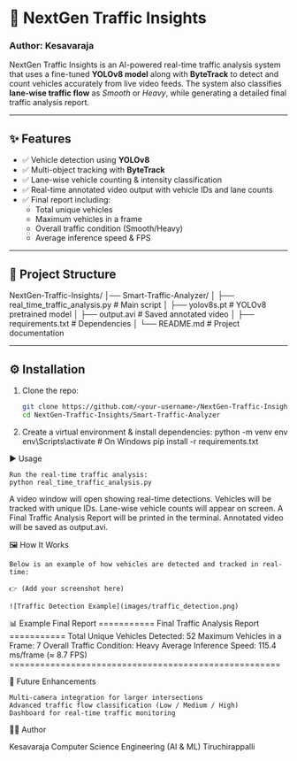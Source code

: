 # 🚦 NextGen Traffic Insights  

### Author: Kesavaraja  

NextGen Traffic Insights is an AI-powered real-time traffic analysis system that uses a fine-tuned **YOLOv8 model** along with **ByteTrack** to detect and count vehicles accurately from live video feeds. The system also classifies **lane-wise traffic flow** as *Smooth* or *Heavy*, while generating a detailed final traffic analysis report.  

---

## ✨ Features  
- ✅ Vehicle detection using **YOLOv8**  
- ✅ Multi-object tracking with **ByteTrack**  
- ✅ Lane-wise vehicle counting & intensity classification  
- ✅ Real-time annotated video output with vehicle IDs and lane counts  
- ✅ Final report including:  
  - Total unique vehicles  
  - Maximum vehicles in a frame  
  - Overall traffic condition (Smooth/Heavy)  
  - Average inference speed & FPS  

---

## 📂 Project Structure  
NextGen-Traffic-Insights/
│── Smart-Traffic-Analyzer/
│ ├── real_time_traffic_analysis.py # Main script
│ ├── yolov8s.pt # YOLOv8 pretrained model
│ ├── output.avi # Saved annotated video
│ ├── requirements.txt # Dependencies
│ └── README.md # Project documentation

---

## ⚙️ Installation  

1. Clone the repo:  
   ```bash
   git clone https://github.com/<your-username>/NextGen-Traffic-Insights.git
   cd NextGen-Traffic-Insights/Smart-Traffic-Analyzer

2. Create a virtual environment & install dependencies:
   python -m venv env
   env\Scripts\activate   # On Windows
   pip install -r requirements.txt

▶️ Usage

    Run the real-time traffic analysis:
    python real_time_traffic_analysis.py
    
  A video window will open showing real-time detections.
  Vehicles will be tracked with unique IDs.
  Lane-wise vehicle counts will appear on screen.
  A Final Traffic Analysis Report will be printed in the terminal.
  Annotated video will be saved as output.avi.
  
🖼️ How It Works

    Below is an example of how vehicles are detected and tracked in real-time:
    
    👉 (Add your screenshot here)
    
    ![Traffic Detection Example](images/traffic_detection.png)

📊 Example Final Report
    =========== Final Traffic Analysis Report ===========
    Total Unique Vehicles Detected: 52
    Maximum Vehicles in a Frame: 7
    Overall Traffic Condition: Heavy
    Average Inference Speed: 115.4 ms/frame (≈ 8.7 FPS)
    =====================================================

🔮 Future Enhancements

    Multi-camera integration for larger intersections
    Advanced traffic flow classification (Low / Medium / High)
    Dashboard for real-time traffic monitoring

🧑‍💻 Author

Kesavaraja
Computer Science Engineering (AI & ML)
Tiruchirappalli

   
